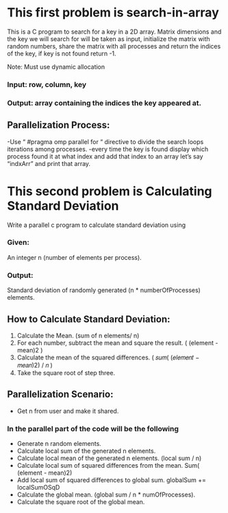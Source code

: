 # This first problem is search-in-array
This is a C program to search for a key in a 2D array. Matrix dimensions and the key we will search for will be taken as input, initialize the matrix with random numbers, share the matrix with all processes and return the indices of the key, if key is not found return -1.

Note: Must use dynamic allocation
### Input: row, column, key
### Output: array containing the indices the key appeared at.
## Parallelization Process:
-Use “ #pragma omp parallel for “ directive to divide the search loops iterations among
processes.
-every time the key is found display which process found it at what index and add that
index to an array let’s say “indxArr” and print that array.

# This second problem is Calculating Standard Deviation

Write a parallel c program to calculate standard deviation using
### Given:
An integer n (number of elements per process).
### Output:
Standard deviation of randomly generated (n * numberOfProcesses) elements.
## How to Calculate Standard Deviation:
1. Calculate the Mean. (sum of n elements/ n)
2. For each number, subtract the mean and square the result. ( (element - mean)2 )
3. Calculate the mean of the squared differences. ( 𝑠𝑢𝑚( (𝑒𝑙𝑒𝑚𝑒𝑛𝑡 − 𝑚𝑒𝑎𝑛)2) / 𝑛 )
4. Take the square root of step three.
## Parallelization Scenario:
- Get n from user and make it shared.
### In the parallel part of the code will be the following
- Generate n random elements.
- Calculate local sum of the generated n elements.
- Calculate local mean of the generated n elements. (local sum / n)
- Calculate local sum of squared differences from the mean. Sum( (element - mean)2)
- Add local sum of squared differences to global sum. globalSum += localSumOSqD
- Calculate the global mean. (global sum / n * numOfProcesses).
- Calculate the square root of the global mean.
